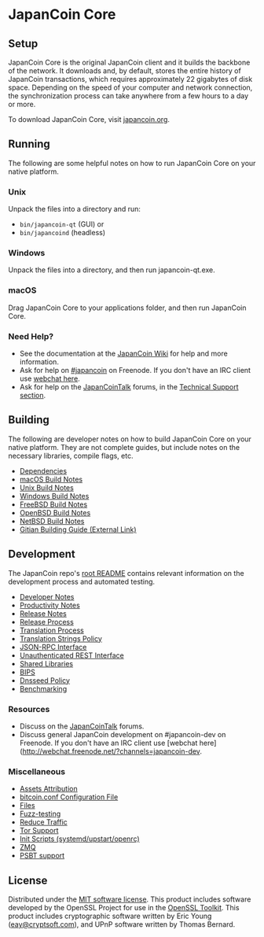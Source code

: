 JapanCoin Core
=============

Setup
---------------------
JapanCoin Core is the original JapanCoin client and it builds the backbone of the network. It downloads and, by default, stores the entire history of JapanCoin transactions, which requires approximately 22 gigabytes of disk space. Depending on the speed of your computer and network connection, the synchronization process can take anywhere from a few hours to a day or more.

To download JapanCoin Core, visit [japancoin.org](https://japancoin.org/).

Running
---------------------
The following are some helpful notes on how to run JapanCoin Core on your native platform.

### Unix

Unpack the files into a directory and run:

- `bin/japancoin-qt` (GUI) or
- `bin/japancoind` (headless)

### Windows

Unpack the files into a directory, and then run japancoin-qt.exe.

### macOS

Drag JapanCoin Core to your applications folder, and then run JapanCoin Core.

### Need Help?

* See the documentation at the [JapanCoin Wiki](https://japancoin.info/)
for help and more information.
* Ask for help on [#japancoin](http://webchat.freenode.net?channels=japancoin) on Freenode. If you don't have an IRC client use [webchat here](http://webchat.freenode.net?channels=japancoin).
* Ask for help on the [JapanCoinTalk](https://japancointalk.io/) forums, in the [Technical Support section](https://japancointalk.io/c/technical-support).

Building
---------------------
The following are developer notes on how to build JapanCoin Core on your native platform. They are not complete guides, but include notes on the necessary libraries, compile flags, etc.

- [Dependencies](dependencies.md)
- [macOS Build Notes](build-osx.md)
- [Unix Build Notes](build-unix.md)
- [Windows Build Notes](build-windows.md)
- [FreeBSD Build Notes](build-freebsd.md)
- [OpenBSD Build Notes](build-openbsd.md)
- [NetBSD Build Notes](build-netbsd.md)
- [Gitian Building Guide (External Link)](https://github.com/bitcoin-core/docs/blob/master/gitian-building.md)

Development
---------------------
The JapanCoin repo's [root README](/README.md) contains relevant information on the development process and automated testing.

- [Developer Notes](developer-notes.md)
- [Productivity Notes](productivity.md)
- [Release Notes](release-notes.md)
- [Release Process](release-process.md)
- [Translation Process](translation_process.md)
- [Translation Strings Policy](translation_strings_policy.md)
- [JSON-RPC Interface](JSON-RPC-interface.md)
- [Unauthenticated REST Interface](REST-interface.md)
- [Shared Libraries](shared-libraries.md)
- [BIPS](bips.md)
- [Dnsseed Policy](dnsseed-policy.md)
- [Benchmarking](benchmarking.md)

### Resources
* Discuss on the [JapanCoinTalk](https://japancointalk.io/) forums.
* Discuss general JapanCoin development on #japancoin-dev on Freenode. If you don't have an IRC client use [webchat here](http://webchat.freenode.net/?channels=japancoin-dev.

### Miscellaneous
- [Assets Attribution](assets-attribution.md)
- [bitcoin.conf Configuration File](bitcoin-conf.md)
- [Files](files.md)
- [Fuzz-testing](fuzzing.md)
- [Reduce Traffic](reduce-traffic.md)
- [Tor Support](tor.md)
- [Init Scripts (systemd/upstart/openrc)](init.md)
- [ZMQ](zmq.md)
- [PSBT support](psbt.md)

License
---------------------
Distributed under the [MIT software license](/COPYING).
This product includes software developed by the OpenSSL Project for use in the [OpenSSL Toolkit](https://www.openssl.org/). This product includes
cryptographic software written by Eric Young ([eay@cryptsoft.com](mailto:eay@cryptsoft.com)), and UPnP software written by Thomas Bernard.
